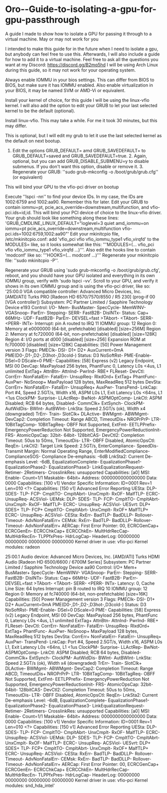 # Oro--Guide-to-isolating-a-gpu-for-gpu-passthrough
A guide I made to show how to isolate a GPU for passing it through to a virtual machine. May or may not work for you

I intended to make this guide for in the future when I need to isolate a gpu, but anybody can feel free to use this. 
Afterwards, I will also include a guide for how to add it to a virtual machine. 
Feel free to ask all the questions you want at my Discord: https://discord.gg/B2mq5hd
I will be using Arch Linux during this guide, so it may not work for your operating system.


Always enable IOMMU in your bios settings. This can differ from BIOS to BIOS, but make sure it has IOMMU enabled. Also enable virtualization in your BIOS, it may be named SVM or AMD-Vi or equivalent.

Install your kernel of choice, for this guide I will be using the linux-vfio kernel. I will also add the option to edit your GRUB to let your last selected kernel to be the default (optional).

   Install linux-vfio. This may take a while. For me it took 30 minutes, but this may differ.

This is optional, but I will edit my grub to let it use the last selected kernel as the default on next bootup. 

   1. Edit the options GRUB_DEFAULT= amd GRUB_SAVEDEFAULT= to GRUB_DEFAULT=saved and GRUB_SAVEDEFAULT=true.
    2. Again, optional, but you can add GRUB_DISABLE_SUBMENU=y to disable submenus. If you don't want this option, disable or remove it.
     3. Regenerate your GRUB: ''sudo grub-mkconfig -o /boot/grub/grub.cfg'' (or equivalent)

This will bind your GPU to the vfio-pci driver on bootup

   Execute ''lspci -nn'' to find your device IDs. In my case, the IDs are 1002:6759 and 1002:aa90. Remember this for later.
    Edit your GRUB to contain iommu=pt, pcie_acs_override=downstream,multifunction, and vfio-pci.ids=id,id. This will bind your PCI device of choice to the linux-vfio driver.
   Your grub should look like something along these lines: 'GRUB_CMDLINE_LINUX_DEFAULT="loglevel=3 quiet amd_iommu=on iommu=pt pcie_acs_override=downstream,multifunction vfio-pci.ids=1002:6759,1002:aa90"'
   Edit your mkinitcpio file, /etc/mkinitcpio.conf: add 'vfio_pci vfio vfio_iommu_type1 vfio_virqfd' to the MODULES= like, so it looks somewhat like this: '''MODULES=(... vfio_pci vfio vfio_iommu_type1 vfio_virqfd ...)'''.
   Also edit the hooks line to contain 'modconf' like so: '''HOOKS=(... modconf ...)'''
   Regenerate your mkinitcpio file: ''sudo mkinitcpio -P''.

Regenerate your GRUB using 'sudo grub-mkconfig -o /boot/grub/grub.cfg', reboot, and you should have your GPU isolated and everything in its own IOMMU group, verify with 'sudo lspci -vv'. Scroll to your GPU, and verify it shows in its own IOMMU group and is using the vfio-pci driver, like so:
'25:00.0 VGA compatible controller: Advanced Micro Devices, Inc. [AMD/ATI] Turks PRO [Radeon HD 6570/7570/8550 / R5 230] (prog-if 00 [VGA controller])
        Subsystem: PC Partner Limited / Sapphire Technology Device e193
        Control: I/O- Mem- BusMaster- SpecCycle- MemWINV- VGASnoop- ParErr- Stepping- SERR- FastB2B- DisINTx-
        Status: Cap+ 66MHz- UDF- FastB2B- ParErr- DEVSEL=fast >TAbort- <TAbort- <MAbort- >SERR- <PERR- INTx-
        Interrupt: pin A routed to IRQ 11
        IOMMU group: 12
        Region 0: Memory at e0000000 (64-bit, prefetchable) [disabled] [size=256M]
        Region 2: Memory at fc720000 (64-bit, non-prefetchable) [disabled] [size=128K]
        Region 4: I/O ports at d000 [disabled] [size=256]
        Expansion ROM at fc700000 [disabled] [size=128K]
        Capabilities: [50] Power Management version 3
                Flags: PMEClk- DSI- D1+ D2+ AuxCurrent=0mA PME(D0-,D1-,D2-,D3hot-,D3cold-)
                Status: D3 NoSoftRst- PME-Enable- DSel=0 DScale=0 PME-
        Capabilities: [58] Express (v2) Legacy Endpoint, MSI 00
                DevCap: MaxPayload 256 bytes, PhantFunc 0, Latency L0s <4us, L1 unlimited
                        ExtTag+ AttnBtn- AttnInd- PwrInd- RBE+ FLReset-
                DevCtl: CorrErr- NonFatalErr- FatalErr- UnsupReq-
                        RlxdOrd+ ExtTag+ PhantFunc- AuxPwr- NoSnoop+
                        MaxPayload 128 bytes, MaxReadReq 512 bytes
                DevSta: CorrErr+ NonFatalErr- FatalErr- UnsupReq+ AuxPwr- TransPend-
                LnkCap: Port #4, Speed 2.5GT/s, Width x16, ASPM L0s L1, Exit Latency L0s <64ns, L1 <1us
                        ClockPM- Surprise- LLActRep- BwNot- ASPMOptComp-
                LnkCtl: ASPM Disabled; RCB 64 bytes, Disabled- CommClk+
                        ExtSynch- ClockPM- AutWidDis- BWInt- AutBWInt-
                LnkSta: Speed 2.5GT/s (ok), Width x4 (downgraded)
                        TrErr- Train- SlotClk+ DLActive- BWMgmt- ABWMgmt-
                DevCap2: Completion Timeout: Range ABCD, TimeoutDis+ NROPrPrP- LTR-
                         10BitTagComp- 10BitTagReq- OBFF Not Supported, ExtFmt- EETLPPrefix-
                         EmergencyPowerReduction Not Supported, EmergencyPowerReductionInit-
                         FRS-
                         AtomicOpsCap: 32bit- 64bit- 128bitCAS-
                DevCtl2: Completion Timeout: 50us to 50ms, TimeoutDis- LTR- OBFF Disabled,
                         AtomicOpsCtl: ReqEn-
                LnkCtl2: Target Link Speed: 2.5GT/s, EnterCompliance- SpeedDis-
                         Transmit Margin: Normal Operating Range, EnterModifiedCompliance- ComplianceSOS-
                         Compliance De-emphasis: -6dB
                LnkSta2: Current De-emphasis Level: -6dB, EqualizationComplete- EqualizationPhase1-
                         EqualizationPhase2- EqualizationPhase3- LinkEqualizationRequest-
                         Retimer- 2Retimers- CrosslinkRes: unsupported
        Capabilities: [a0] MSI: Enable- Count=1/1 Maskable- 64bit+
                Address: 0000000000000000  Data: 0000
        Capabilities: [100 v1] Vendor Specific Information: ID=0001 Rev=1 Len=010 <?>
        Capabilities: [150 v1] Advanced Error Reporting
                UESta:  DLP- SDES- TLP- FCP- CmpltTO- CmpltAbrt- UnxCmplt- RxOF- MalfTLP- ECRC- UnsupReq- ACSViol-
                UEMsk:  DLP- SDES- TLP- FCP- CmpltTO- CmpltAbrt- UnxCmplt- RxOF- MalfTLP- ECRC- UnsupReq- ACSViol-
                UESvrt: DLP+ SDES+ TLP- FCP+ CmpltTO- CmpltAbrt- UnxCmplt- RxOF+ MalfTLP+ ECRC- UnsupReq- ACSViol-
                CESta:  RxErr- BadTLP- BadDLLP- Rollover- Timeout- AdvNonFatalErr+
                CEMsk:  RxErr- BadTLP- BadDLLP- Rollover- Timeout- AdvNonFatalErr+
                AERCap: First Error Pointer: 00, ECRCGenCap+ ECRCGenEn- ECRCChkCap+ ECRCChkEn-
                        MultHdrRecCap- MultHdrRecEn- TLPPfxPres- HdrLogCap-
                HeaderLog: 00000000 00000000 00000000 00000000
        Kernel driver in use: vfio-pci
        Kernel modules: radeon

25:00.1 Audio device: Advanced Micro Devices, Inc. [AMD/ATI] Turks HDMI Audio [Radeon HD 6500/6600 / 6700M Series]
        Subsystem: PC Partner Limited / Sapphire Technology Device aa90
        Control: I/O+ Mem+ BusMaster+ SpecCycle- MemWINV- VGASnoop- ParErr- Stepping- SERR- FastB2B- DisINTx-
        Status: Cap+ 66MHz- UDF- FastB2B- ParErr- DEVSEL=fast >TAbort- <TAbort- <MAbort- >SERR- <PERR- INTx-
        Latency: 0, Cache Line Size: 64 bytes
        Interrupt: pin B routed to IRQ 10
        IOMMU group: 12
        Region 0: Memory at fc740000 (64-bit, non-prefetchable) [size=16K]
        Capabilities: [50] Power Management version 3
                Flags: PMEClk- DSI- D1+ D2+ AuxCurrent=0mA PME(D0-,D1-,D2-,D3hot-,D3cold-)
                Status: D3 NoSoftRst- PME-Enable- DSel=0 DScale=0 PME-
        Capabilities: [58] Express (v2) Legacy Endpoint, MSI 00
                DevCap: MaxPayload 256 bytes, PhantFunc 0, Latency L0s <4us, L1 unlimited
                        ExtTag+ AttnBtn- AttnInd- PwrInd- RBE+ FLReset-
                DevCtl: CorrErr- NonFatalErr- FatalErr- UnsupReq-
                        RlxdOrd+ ExtTag+ PhantFunc- AuxPwr- NoSnoop+
                        MaxPayload 128 bytes, MaxReadReq 512 bytes
                DevSta: CorrErr+ NonFatalErr- FatalErr- UnsupReq+ AuxPwr- TransPend-
                LnkCap: Port #4, Speed 2.5GT/s, Width x16, ASPM L0s L1, Exit Latency L0s <64ns, L1 <1us
                        ClockPM- Surprise- LLActRep- BwNot- ASPMOptComp-
                LnkCtl: ASPM Disabled; RCB 64 bytes, Disabled- CommClk+
                        ExtSynch- ClockPM- AutWidDis- BWInt- AutBWInt-
                LnkSta: Speed 2.5GT/s (ok), Width x4 (downgraded)
                        TrErr- Train- SlotClk+ DLActive- BWMgmt- ABWMgmt-
                DevCap2: Completion Timeout: Range ABCD, TimeoutDis+ NROPrPrP- LTR-
                         10BitTagComp- 10BitTagReq- OBFF Not Supported, ExtFmt- EETLPPrefix-
                         EmergencyPowerReduction Not Supported, EmergencyPowerReductionInit-
                         FRS-
                         AtomicOpsCap: 32bit- 64bit- 128bitCAS-
                DevCtl2: Completion Timeout: 50us to 50ms, TimeoutDis- LTR- OBFF Disabled,
                         AtomicOpsCtl: ReqEn-
                LnkSta2: Current De-emphasis Level: -6dB, EqualizationComplete- EqualizationPhase1-
                         EqualizationPhase2- EqualizationPhase3- LinkEqualizationRequest-
                         Retimer- 2Retimers- CrosslinkRes: unsupported
        Capabilities: [a0] MSI: Enable- Count=1/1 Maskable- 64bit+
                Address: 0000000000000000  Data: 0000
        Capabilities: [100 v1] Vendor Specific Information: ID=0001 Rev=1 Len=010 <?>
        Capabilities: [150 v1] Advanced Error Reporting
                UESta:  DLP- SDES- TLP- FCP- CmpltTO- CmpltAbrt- UnxCmplt- RxOF- MalfTLP- ECRC- UnsupReq- ACSViol-
                UEMsk:  DLP- SDES- TLP- FCP- CmpltTO- CmpltAbrt- UnxCmplt- RxOF- MalfTLP- ECRC- UnsupReq- ACSViol-
                UESvrt: DLP+ SDES+ TLP- FCP+ CmpltTO- CmpltAbrt- UnxCmplt- RxOF+ MalfTLP+ ECRC- UnsupReq- ACSViol-
                CESta:  RxErr- BadTLP- BadDLLP- Rollover- Timeout- AdvNonFatalErr-
                CEMsk:  RxErr- BadTLP- BadDLLP- Rollover- Timeout- AdvNonFatalErr+
                AERCap: First Error Pointer: 00, ECRCGenCap+ ECRCGenEn- ECRCChkCap+ ECRCChkEn-
                        MultHdrRecCap- MultHdrRecEn- TLPPfxPres- HdrLogCap-
                HeaderLog: 00000000 00000000 00000000 00000000
        Kernel driver in use: vfio-pci
        Kernel modules: snd_hda_intel'
